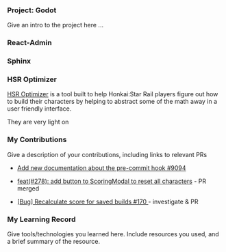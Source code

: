 ### Project: Godot

Give an intro to the project here ...

### React-Admin

### Sphinx


### HSR Optimizer
[HSR Optimizer](https://github.com/fribbels/hsr-optimizer/issues) is a tool built to help Honkai:Star Rail players figure out how to build their characters by helping to abstract some of the math away in a user friendly interface.

They are very light on 

### My Contributions

Give a description of your contributions, including links to relevant PRs

* [Add new documentation about the pre-commit hook #9094](https://github.com/godotengine/godot-docs/pull/9094)

* [feat(#278): add button to ScoringModal to reset all characters](https://github.com/fribbels/hsr-optimizer/pull/282) - PR merged

* [[Bug] Recalculate score for saved builds #170 ](https://github.com/fribbels/hsr-optimizer/issues/170) - investigate & PR

### My Learning Record

Give tools/technologies you learned here. Include resources you used, and a brief summary of the resource.

